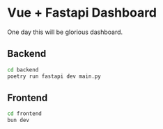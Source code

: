 # Vue + Fastapi Dashboard

One day this will be glorious dashboard.

## Backend

```bash
cd backend
poetry run fastapi dev main.py
```

## Frontend

```bash
cd frontend
bun dev
```
